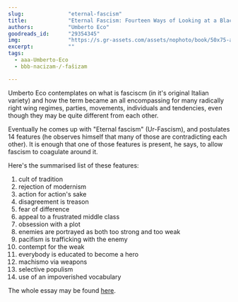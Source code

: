 ```yaml
---
slug:              "eternal-fascism"
title:             "Eternal Fascism: Fourteen Ways of Looking at a Blackshirt"
authors:           "Umberto Eco"
goodreads_id:      "29354345"
img:               "https://s.gr-assets.com/assets/nophoto/book/50x75-a91bf249278a81aabab721ef782c4a74.png"
excerpt:           ""
tags:
  - aaa-Umberto-Eco
  - bbb-nacizam-/-fašizam

---
```


Umberto Eco contemplates on what is fasciscm (in it's original Italian variety) and how the term became an all 
encompassing for many radically right wing regimes, parties, movements, individuals and tendencies, even though they 
may be quite different from each other.

Eventually he comes up with "Eternal fascism" (Ur-Fascism), and postulates 14 features (he observes himself that many 
of those are contradicting each other). It is enough that one of those features is present, he says, to allow fascism 
to coagulate around it.

Here's the summarised list of these features:
1. cult of tradition
2. rejection of modernism
3. action for action's sake
4. disagreement is treason
5. fear of difference
6. appeal to a frustrated middle class
7. obsession with a plot
8. enemies are portrayed as both too strong and too weak
9. pacifism is trafficking with the enemy
10. contempt for the weak
11. everybody is educated to become a hero
12. machismo via weapons
13. selective populism
14. use of an impoverished vocabulary

The whole essay may be found <a href="http://www.nybooks.com/articles/1995/06/22/ur-fascism/" target="_blank">here</a>.